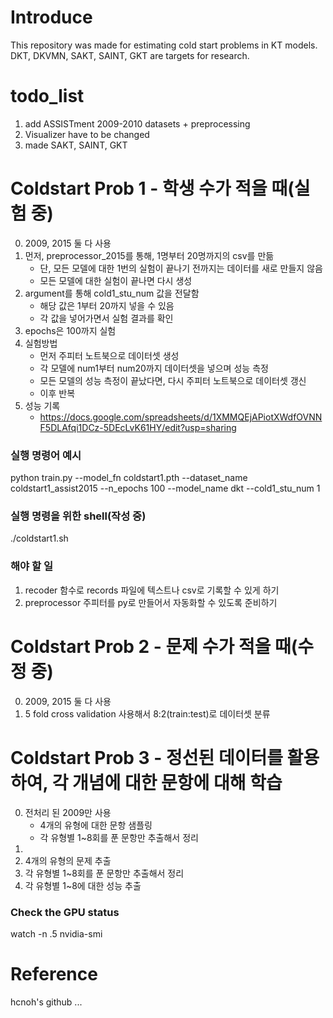 # Introduce
This repository was made for estimating cold start problems in KT models.
DKT, DKVMN, SAKT, SAINT, GKT are targets for research.

# todo_list
1. add ASSISTment 2009-2010 datasets + preprocessing
2. Visualizer have to be changed
3. made SAKT, SAINT, GKT

# Coldstart Prob 1 - 학생 수가 적을 때(실험 중)
0. 2009, 2015 둘 다 사용
1. 먼저, preprocessor_2015를 통해, 1명부터 20명까지의 csv를 만듦
    - 단, 모든 모델에 대한 1번의 실험이 끝나기 전까지는 데이터를 새로 만들지 않음
    - 모든 모델에 대한 실험이 끝나면 다시 생성
2. argument를 통해 cold1_stu_num 값을 전달함
    - 해당 값은 1부터 20까지 넣을 수 있음
    - 각 값을 넣어가면서 실험 결과를 확인
3. epochs은 100까지 실험
4. 실험방법
    - 먼저 주피터 노트북으로 데이터셋 생성
    - 각 모델에 num1부터 num20까지 데이터셋을 넣으며 성능 측정
    - 모든 모델의 성능 측정이 끝났다면, 다시 주피터 노트북으로 데이터셋 갱신
    - 이후 반복
4. 성능 기록
    - https://docs.google.com/spreadsheets/d/1XMMQEjAPiotXWdfOVNNF5DLAfqi1DCz-5DEcLvK61HY/edit?usp=sharing

### 실행 명령어 예시
python train.py --model_fn coldstart1.pth --dataset_name coldstart1_assist2015 --n_epochs 100 --model_name dkt --cold1_stu_num 1

### 실행 명령을 위한 shell(작성 중)
./coldstart1.sh

### 해야 할 일
1. recoder 함수로 records 파일에 텍스트나 csv로 기록할 수 있게 하기
2. preprocessor 주피터를 py로 만들어서 자동화할 수 있도록 준비하기


# Coldstart Prob 2 - 문제 수가 적을 때(수정 중)
0. 2009, 2015 둘 다 사용
1. 5 fold cross validation 사용해서 8:2(train:test)로 데이터셋 분류

# Coldstart Prob 3 - 정선된 데이터를 활용하여, 각 개념에 대한 문항에 대해 학습
0. 전처리 된 2009만 사용
    - 4개의 유형에 대한 문항 샘플링
    - 각 유형별 1~8회를 푼 문항만 추출해서 정리
1. 
2. 4개의 유형의 문제 추출
3. 각 유형별 1~8회를 푼 문항만 추출해서 정리
4. 각 유형별 1~8에 대한 성능 추출

### Check the GPU status
watch -n .5 nvidia-smi

# Reference
hcnoh's github
...